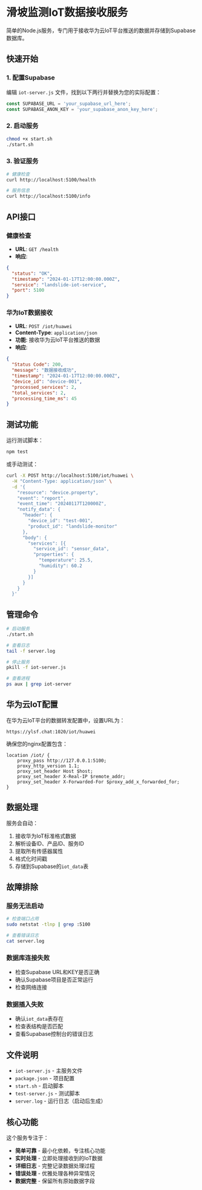 # 滑坡监测IoT数据接收服务

简单的Node.js服务，专门用于接收华为云IoT平台推送的数据并存储到Supabase数据库。

## 快速开始

### 1. 配置Supabase
编辑 `iot-server.js` 文件，找到以下两行并替换为您的实际配置：

```javascript
const SUPABASE_URL = 'your_supabase_url_here';
const SUPABASE_ANON_KEY = 'your_supabase_anon_key_here';
```

### 2. 启动服务
```bash
chmod +x start.sh
./start.sh
```

### 3. 验证服务
```bash
# 健康检查
curl http://localhost:5100/health

# 服务信息
curl http://localhost:5100/info
```

## API接口

### 健康检查
- **URL**: `GET /health`
- **响应**: 
```json
{
  "status": "OK",
  "timestamp": "2024-01-17T12:00:00.000Z",
  "service": "landslide-iot-service",
  "port": 5100
}
```

### 华为IoT数据接收
- **URL**: `POST /iot/huawei`
- **Content-Type**: `application/json`
- **功能**: 接收华为云IoT平台推送的数据
- **响应**:
```json
{
  "Status Code": 200,
  "message": "数据接收成功",
  "timestamp": "2024-01-17T12:00:00.000Z",
  "device_id": "device-001",
  "processed_services": 2,
  "total_services": 2,
  "processing_time_ms": 45
}
```

## 测试功能

运行测试脚本：
```bash
npm test
```

或手动测试：
```bash
curl -X POST http://localhost:5100/iot/huawei \
  -H "Content-Type: application/json" \
  -d '{
    "resource": "device.property",
    "event": "report",
    "event_time": "20240117T120000Z",
    "notify_data": {
      "header": {
        "device_id": "test-001",
        "product_id": "landslide-monitor"
      },
      "body": {
        "services": [{
          "service_id": "sensor_data",
          "properties": {
            "temperature": 25.5,
            "humidity": 60.2
          }
        }]
      }
    }
  }'
```

## 管理命令

```bash
# 启动服务
./start.sh

# 查看日志
tail -f server.log

# 停止服务
pkill -f iot-server.js

# 查看进程
ps aux | grep iot-server
```

## 华为云IoT配置

在华为云IoT平台的数据转发配置中，设置URL为：
```
https://ylsf.chat:1020/iot/huawei
```

确保您的nginx配置包含：
```nginx
location /iot/ {
    proxy_pass http://127.0.0.1:5100;
    proxy_http_version 1.1;
    proxy_set_header Host $host;
    proxy_set_header X-Real-IP $remote_addr;
    proxy_set_header X-Forwarded-For $proxy_add_x_forwarded_for;
}
```

## 数据处理

服务会自动：
1. 接收华为IoT标准格式数据
2. 解析设备ID、产品ID、服务ID
3. 提取所有传感器属性
4. 格式化时间戳
5. 存储到Supabase的`iot_data`表

## 故障排除

### 服务无法启动
```bash
# 检查端口占用
sudo netstat -tlnp | grep :5100

# 查看错误日志
cat server.log
```

### 数据库连接失败
- 检查Supabase URL和KEY是否正确
- 确认Supabase项目是否正常运行
- 检查网络连接

### 数据插入失败
- 确认`iot_data`表存在
- 检查表结构是否匹配
- 查看Supabase控制台的错误日志

## 文件说明

- `iot-server.js` - 主服务文件
- `package.json` - 项目配置
- `start.sh` - 启动脚本
- `test-server.js` - 测试脚本
- `server.log` - 运行日志（启动后生成）

## 核心功能

这个服务专注于：
- **简单可靠** - 最小化依赖，专注核心功能
- **实时处理** - 立即处理接收到的IoT数据
- **详细日志** - 完整记录数据处理过程
- **错误处理** - 优雅处理各种异常情况
- **数据完整** - 保留所有原始数据字段
